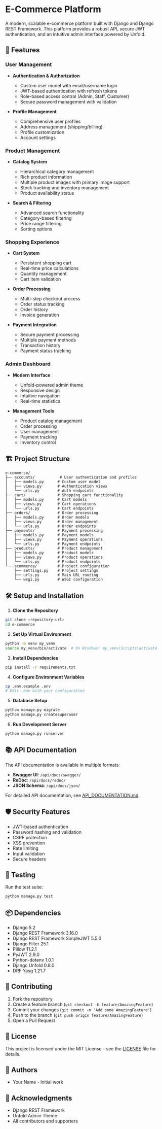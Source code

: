 # E-Commerce Platform

A modern, scalable e-commerce platform built with Django and Django REST Framework. This platform provides a robust API, secure JWT authentication, and an intuitive admin interface powered by Unfold.

## 🚀 Features

### User Management
- **Authentication & Authorization**
  - Custom user model with email/username login
  - JWT-based authentication with refresh tokens
  - Role-based access control (Admin, Staff, Customer)
  - Secure password management with validation

- **Profile Management**
  - Comprehensive user profiles
  - Address management (shipping/billing)
  - Profile customization
  - Account settings

### Product Management
- **Catalog System**
  - Hierarchical category management
  - Rich product information
  - Multiple product images with primary image support
  - Stock tracking and inventory management
  - Product availability status

- **Search & Filtering**
  - Advanced search functionality
  - Category-based filtering
  - Price range filtering
  - Sorting options

### Shopping Experience
- **Cart System**
  - Persistent shopping cart
  - Real-time price calculations
  - Quantity management
  - Cart item validation

- **Order Processing**
  - Multi-step checkout process
  - Order status tracking
  - Order history
  - Invoice generation

- **Payment Integration**
  - Secure payment processing
  - Multiple payment methods
  - Transaction history
  - Payment status tracking

### Admin Dashboard
- **Modern Interface**
  - Unfold-powered admin theme
  - Responsive design
  - Intuitive navigation
  - Real-time statistics

- **Management Tools**
  - Product catalog management
  - Order processing
  - User management
  - Payment tracking
  - Inventory control

## 🏗️ Project Structure

```
e-commerce/
├── accounts/           # User authentication and profiles
│   ├── models.py      # Custom user model
│   ├── views.py       # Authentication views
│   └── urls.py        # Auth endpoints
├── cart/              # Shopping cart functionality
│   ├── models.py      # Cart models
│   ├── views.py       # Cart operations
│   └── urls.py        # Cart endpoints
├── orders/            # Order processing
│   ├── models.py      # Order models
│   ├── views.py       # Order management
│   └── urls.py        # Order endpoints
├── payments/          # Payment processing
│   ├── models.py      # Payment models
│   ├── views.py       # Payment operations
│   └── urls.py        # Payment endpoints
├── products/          # Product management
│   ├── models.py      # Product models
│   ├── views.py       # Product operations
│   └── urls.py        # Product endpoints
└── ecommerce/         # Project configuration
    ├── settings.py    # Project settings
    ├── urls.py        # Main URL routing
    └── wsgi.py        # WSGI configuration
```

## 🛠️ Setup and Installation

1. **Clone the Repository**
```bash
git clone <repository-url>
cd e-commerce
```

2. **Set Up Virtual Environment**
```bash
python -m venv my_venv
source my_venv/bin/activate  # On Windows: my_venv\Scripts\activate
```

3. **Install Dependencies**
```bash
pip install -r requirements.txt
```

4. **Configure Environment Variables**
```bash
cp .env.example .env
# Edit .env with your configuration
```

5. **Database Setup**
```bash
python manage.py migrate
python manage.py createsuperuser
```

6. **Run Development Server**
```bash
python manage.py runserver
```

## 📚 API Documentation

The API documentation is available in multiple formats:
- **Swagger UI**: `/api/docs/swagger/`
- **ReDoc**: `/api/docs/redoc/`
- **JSON Schema**: `/api/docs/json/`

For detailed API documentation, see [API_DOCUMENTATION.md](API_DOCUMENTATION.md)

## 🛡️ Security Features

- JWT-based authentication
- Password hashing and validation
- CSRF protection
- XSS prevention
- Rate limiting
- Input validation
- Secure headers

## 🧪 Testing

Run the test suite:
```bash
python manage.py test
```

## 📦 Dependencies

- Django 5.2
- Django REST Framework 3.16.0
- Django REST Framework SimpleJWT 5.5.0
- Django Filter 25.1
- Pillow 11.2.1
- PyJWT 2.9.0
- Python-dotenv 1.0.1
- Django Unfold 0.8.0
- DRF Yasg 1.21.7

## 🤝 Contributing

1. Fork the repository
2. Create a feature branch (`git checkout -b feature/AmazingFeature`)
3. Commit your changes (`git commit -m 'Add some AmazingFeature'`)
4. Push to the branch (`git push origin feature/AmazingFeature`)
5. Open a Pull Request

## 📝 License

This project is licensed under the MIT License - see the [LICENSE](LICENSE) file for details.

## 👥 Authors

- Your Name - Initial work

## 🙏 Acknowledgments

- Django REST Framework
- Unfold Admin Theme
- All contributors and supporters
